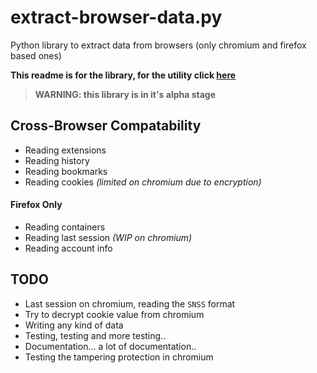 # extract-browser-data.py
Python library to extract data from browsers (only chromium and firefox based ones)

**This readme is for the library, for the utility click [here](./extract_browser_data/app/README.md)**

> **WARNING: this library is in it's alpha stage**

## Cross-Browser Compatability
- Reading extensions
- Reading history
- Reading bookmarks
- Reading cookies _(limited on chromium due to encryption)_

#### Firefox Only
- Reading containers
- Reading last session _(WIP on chromium)_
- Reading account info

## TODO

- Last session on chromium, reading the `SNSS` format
- Try to decrypt cookie value from chromium
- Writing any kind of data
- Testing, testing and more testing..
- Documentation... a lot of documentation..
- Testing the tampering protection in chromium
